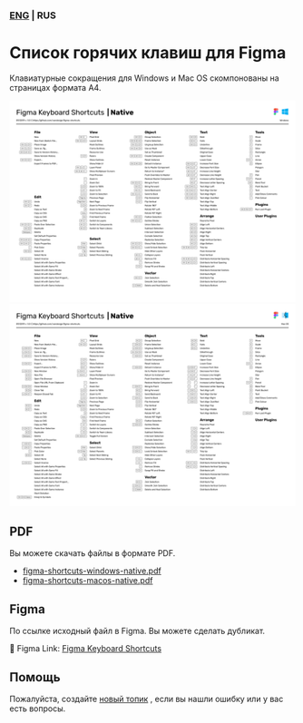 ### [ENG](./README.md) | RUS

# Список горячих клавиш для Figma
Клавиатурные сокращения для Windows и Mac OS скомпонованы на страницах формата А4.

![Windows shortcuts](./images/figma-shortcuts-windows-native.png)
![MacOS shortcuts](./images/figma-shortcuts-macos-native.png)

## PDF
Вы можете скачать файлы в формате PDF.
- [figma-shortcuts-windows-native.pdf](./pdf/figma-shortcuts-windows-native.pdf)
- [figma-shortcuts-macos-native.pdf](./pdf/figma-shortcuts-macos-native.pdf)

## Figma
По ссылке исходный файл в Figma. Вы можете сделать дубликат.

🖖 Figma Link: [Figma Keyboard Shortcuts](https://www.figma.com/file/PUnOKWnIsQxBFrFAGVBgEW/Figma-Keyboard-Shortcuts?node-id=0%3A1)

## Помощь
Пожалуйста, создайте
[новый топик](https://github.com/vandesign/figma-shortcuts/issues/new)
, если вы нашли ошибку или у вас есть вопросы.
